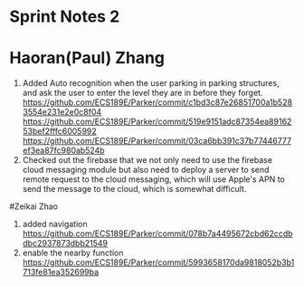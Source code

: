 # Sprint Notes 2
# Haoran(Paul) Zhang
1. Added Auto recognition when the user parking in parking structures, and ask the user to enter the level they are in before they forget.
https://github.com/ECS189E/Parker/commit/c1bd3c87e26851700a1b5283554e231e2e0c8f04
https://github.com/ECS189E/Parker/commit/519e9151adc87354ea8916253bef2fffc6005992
https://github.com/ECS189E/Parker/commit/03ca6bb391c37b77446777ef3ea87fc980ab524b
2. Checked out the firebase that we not only need to use the firebase cloud messaging module but also need to deploy a server to send remote request to the cloud messaging, which will use Apple's APN to send the message to the cloud, which is somewhat difficult.

#Zeikai Zhao
1. added navigation https://github.com/ECS189E/Parker/commit/078b7a4495672cbd62ccdbdbc2937873dbb21549
2. enable the nearby function https://github.com/ECS189E/Parker/commit/5993658170da9818052b3b1713fe81ea352699ba 
